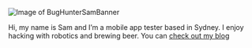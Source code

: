 ![Image of BugHunterSamBanner](https://bughuntersam.com/wp-content/uploads/2020/07/BugHunterSam.png)

Hi, my name is Sam and I’m a mobile app tester based in Sydney. I enjoy hacking with robotics and brewing beer. You can [check out my blog](https://bughuntersam.com)

